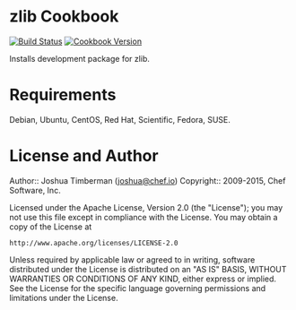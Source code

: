 zlib Cookbook
=============
[![Build Status](https://travis-ci.org/chef-cookbooks/zlib.svg?branch=master)](http://travis-ci.org/chef-cookbooks/zlib)
[![Cookbook Version](https://img.shields.io/cookbook/v/zlib.svg)](https://supermarket.chef.io/cookbooks/zlib)

Installs development package for zlib.

Requirements
====

Debian, Ubuntu, CentOS, Red Hat, Scientific, Fedora, SUSE.

License and Author
====

Author:: Joshua Timberman (<joshua@chef.io>)
Copyright:: 2009-2015, Chef Software, Inc.

Licensed under the Apache License, Version 2.0 (the "License");
you may not use this file except in compliance with the License.
You may obtain a copy of the License at

    http://www.apache.org/licenses/LICENSE-2.0

Unless required by applicable law or agreed to in writing, software
distributed under the License is distributed on an "AS IS" BASIS,
WITHOUT WARRANTIES OR CONDITIONS OF ANY KIND, either express or implied.
See the License for the specific language governing permissions and
limitations under the License.
